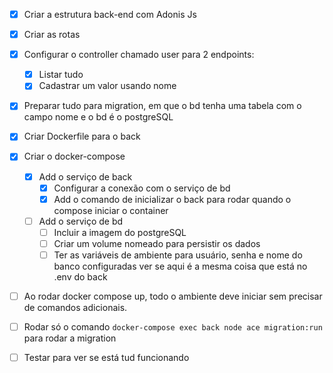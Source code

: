 - [x] Criar a estrutura back-end com Adonis Js
- [x] Criar as rotas
- [x] Configurar o controller chamado user para 2 endpoints:
    - [x] Listar tudo
    - [x] Cadastrar um valor usando nome
- [x] Preparar tudo para migration, em que o bd tenha uma tabela com o campo nome e o bd é o postgreSQL
- [x] Criar Dockerfile para o back
- [x] Criar o docker-compose
    - [x] Add o serviço de back
        - [x] Configurar a conexão com o serviço de bd
        - [x] Add o comando de inicializar o back para rodar quando o compose iniciar o container
    - [ ] Add o serviço de bd
        - [ ] Incluir a imagem do postgreSQL 
        - [ ] Criar um volume nomeado para persistir os dados
        - [ ] Ter as variáveis de ambiente para usuário, senha e nome do banco configuradas ver se aqui é a mesma coisa que está no .env do back
- [ ] Ao rodar docker compose up, todo o ambiente deve iniciar sem precisar de comandos adicionais.
- [ ] Rodar só o comando ```docker-compose exec back node ace migration:run``` para rodar a migration
- [ ] Testar para ver se está tud funcionando


